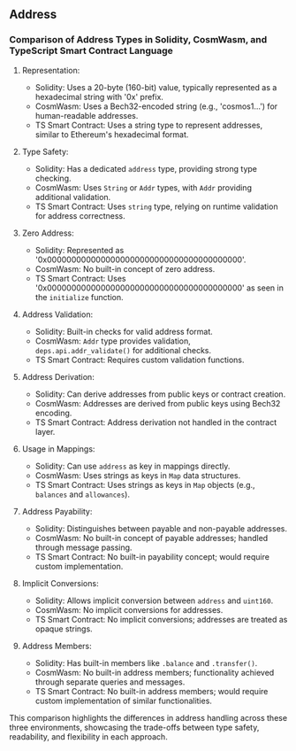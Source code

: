 ## Address


### Comparison of Address Types in Solidity, CosmWasm, and TypeScript Smart Contract Language

1. Representation:
   - Solidity: Uses a 20-byte (160-bit) value, typically represented as a hexadecimal string with '0x' prefix.
   - CosmWasm: Uses a Bech32-encoded string (e.g., 'cosmos1...') for human-readable addresses.
   - TS Smart Contract: Uses a string type to represent addresses, similar to Ethereum's hexadecimal format.

2. Type Safety:
   - Solidity: Has a dedicated `address` type, providing strong type checking.
   - CosmWasm: Uses `String` or `Addr` types, with `Addr` providing additional validation.
   - TS Smart Contract: Uses `string` type, relying on runtime validation for address correctness.

3. Zero Address:
   - Solidity: Represented as '0x0000000000000000000000000000000000000000'.
   - CosmWasm: No built-in concept of zero address.
   - TS Smart Contract: Uses '0x0000000000000000000000000000000000000000' as seen in the `initialize` function.

4. Address Validation:
   - Solidity: Built-in checks for valid address format.
   - CosmWasm: `Addr` type provides validation, `deps.api.addr_validate()` for additional checks.
   - TS Smart Contract: Requires custom validation functions.

5. Address Derivation:
   - Solidity: Can derive addresses from public keys or contract creation.
   - CosmWasm: Addresses are derived from public keys using Bech32 encoding.
   - TS Smart Contract: Address derivation not handled in the contract layer.

6. Usage in Mappings:
   - Solidity: Can use `address` as key in mappings directly.
   - CosmWasm: Uses strings as keys in `Map` data structures.
   - TS Smart Contract: Uses strings as keys in `Map` objects (e.g., `balances` and `allowances`).

7. Address Payability:
   - Solidity: Distinguishes between payable and non-payable addresses.
   - CosmWasm: No built-in concept of payable addresses; handled through message passing.
   - TS Smart Contract: No built-in payability concept; would require custom implementation.

8. Implicit Conversions:
   - Solidity: Allows implicit conversion between `address` and `uint160`.
   - CosmWasm: No implicit conversions for addresses.
   - TS Smart Contract: No implicit conversions; addresses are treated as opaque strings.

9. Address Members:
   - Solidity: Has built-in members like `.balance` and `.transfer()`.
   - CosmWasm: No built-in address members; functionality achieved through separate queries and messages.
   - TS Smart Contract: No built-in address members; would require custom implementation of similar functionalities.

This comparison highlights the differences in address handling across these three environments, showcasing the trade-offs between type safety, readability, and flexibility in each approach.

